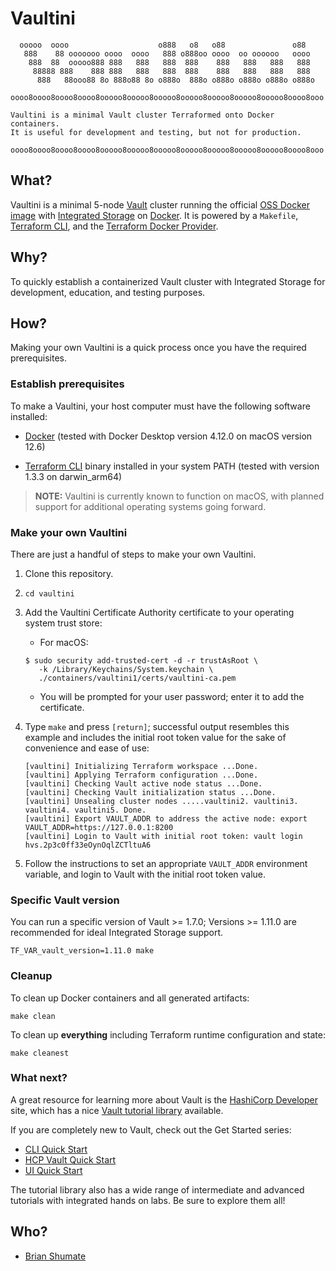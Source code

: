 # Vaultini

```plaintext
  ooooo  oooo                    o888   o8   o88               o88
   888    88 ooooooo oooo  oooo   888 o888oo oooo  oo oooooo   oooo
    888  88  ooooo888 888   888   888  888    888   888   888   888
     88888 888    888 888   888   888  888    888   888   888   888
      888   88ooo88 8o 888o88 8o o888o  888o o888o o888o o888o o888o

oooo8oooo8oooo8oooo8ooooo8ooooo8ooooo8ooooo8ooooo8ooooo8ooooo8oooo8ooo

Vaultini is a minimal Vault cluster Terraformed onto Docker containers.
It is useful for development and testing, but not for production.

oooo8oooo8oooo8oooo8ooooo8ooooo8ooooo8ooooo8ooooo8ooooo8ooooo8oooo8ooo
```

## What?

Vaultini is a minimal 5-node [Vault](https://www.vaultproject.io) cluster running the official [OSS Docker image](https://hub.docker.com/_/vault/) with [Integrated Storage](https://developer.hashicorp.com/vault/docs/configuration/storage/raft) on [Docker](https://www.docker.com/products/docker-desktop/). It is powered by a `Makefile`, [Terraform CLI](https://developer.hashicorp.com/terraform/cli), and the [Terraform Docker Provider](https://registry.terraform.io/providers/kreuzwerker/docker/latest/docs).

## Why?

To quickly establish a containerized Vault cluster with Integrated Storage for development, education, and testing purposes.

## How?

Making your own Vaultini is a quick process once you have the required prerequisites.

### Establish prerequisites

To make a Vaultini, your host computer must have the following software installed:

- [Docker](https://www.docker.com/products/docker-desktop/) (tested with Docker Desktop version 4.12.0 on macOS version 12.6)

- [Terraform CLI](https://developer.hashicorp.com/terraform/downloads) binary installed in your system PATH (tested with version 1.3.3 on darwin_arm64)

> **NOTE:** Vaultini is currently known to function on macOS, with planned support for additional operating systems going forward.

### Make your own Vaultini

There are just a handful of steps to make your own Vaultini.

1. Clone this repository.

2. `cd vaultini`

3. Add the Vaultini Certificate Authority certificate to your operating system trust store:

   - For macOS:

   ```shell
   $ sudo security add-trusted-cert -d -r trustAsRoot \
      -k /Library/Keychains/System.keychain \
      ./containers/vaultini1/certs/vaultini-ca.pem
   ```

     - You will be prompted for your user password; enter it to add the certificate.

4. Type `make` and press `[return]`; successful output resembles this example and includes the initial root token value for the sake of convenience and ease of use:

   ```plaintext
   [vaultini] Initializing Terraform workspace ...Done.
   [vaultini] Applying Terraform configuration ...Done.
   [vaultini] Checking Vault active node status ...Done.
   [vaultini] Checking Vault initialization status ...Done.
   [vaultini] Unsealing cluster nodes .....vaultini2. vaultini3. vaultini4. vaultini5. Done.
   [vaultini] Export VAULT_ADDR to address the active node: export VAULT_ADDR=https://127.0.0.1:8200
   [vaultini] Login to Vault with initial root token: vault login hvs.2p3c0ff33eOynOqlZCTltuA6
   ```

5. Follow the instructions to set an appropriate `VAULT_ADDR` environment variable, and login to Vault with the initial root token value.

### Specific Vault version

You can run a specific version of Vault >= 1.7.0; Versions >= 1.11.0 are recommended for ideal Integrated Storage support.

```shell
TF_VAR_vault_version=1.11.0 make
```

### Cleanup

To clean up Docker containers and all generated artifacts:

```shell
make clean
```

To clean up **everything** including Terraform runtime configuration and state:

```shell
make cleanest
```

### What next?

A great resource for learning more about Vault is the [HashiCorp Developer](https://developer.hashicorp.com) site, which has a nice [Vault tutorial library](https://developer.hashicorp.com/tutorials/library?product=vault) available.

If you are completely new to Vault, check out the Get Started series:

- [CLI Quick Start](https://developer.hashicorp.com/vault/tutorials/getting-started)
- [HCP Vault Quick Start](https://developer.hashicorp.com/vault/tutorials/cloud)
- [UI Quick Start](https://developer.hashicorp.com/vault/tutorials/getting-started-ui)

The tutorial library also has a wide range of intermediate and advanced tutorials with integrated hands on labs. Be sure to explore them all!

## Who?

- [Brian Shumate](https://github.com/brianshumate)
